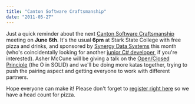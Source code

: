 ```yaml
---
title: "Canton Software Craftsmanship"
date: "2011-05-27"
---
```


Just a quick reminder about the next [Canton Software Craftsmanship](mycraftsmanship.org) meeting on **June 6th**. It's the usual **6pm** at Stark State College with free pizza and drinks, and sponsored by [Synergy Data Systems](http://synergydatasystems.com/) this month (who's coincidentally looking for another [junior C# developer](http://starkjobs.com/JobSeeker/Junior_Software_Developer__Programmer_WJ544824.aspx), if you're interested). Asher McCune will be giving a talk on the [Open/Closed Principle](http://en.wikipedia.org/wiki/Open/closed_principle) (the O in SOLID) and we'll be doing more katas together, trying to push the pairing aspect and getting everyone to work with different partners.

Hope everyone can make it! Please don't forget to [register right here](http://software.eventbrite.com/) so we have a head count for pizza.
